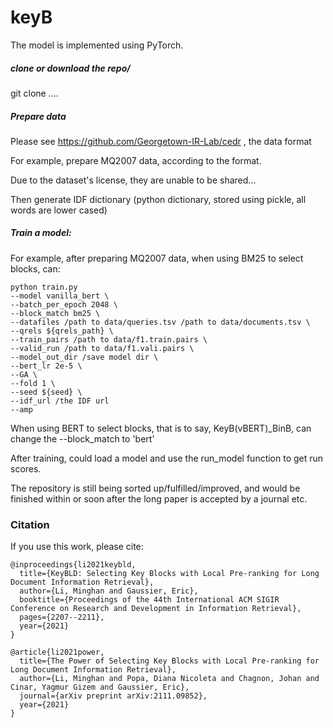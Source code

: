 # keyB

The model is implemented using PyTorch.

##### clone or download the repo/

git clone ....

##### Prepare data

Please see https://github.com/Georgetown-IR-Lab/cedr , the data format

For example, prepare MQ2007 data, according to the format.

Due to the dataset's license, they are unable to be shared...

Then generate IDF dictionary (python dictionary, stored using pickle, all words are lower cased)



##### Train a model:

For example, after preparing MQ2007 data, when using BM25 to select blocks, can:

```shell
python train.py
--model vanilla_bert \
--batch_per_epoch 2048 \
--block_match bm25 \
--datafiles /path to data/queries.tsv /path to data/documents.tsv \
--qrels ${qrels_path} \
--train_pairs /path to data/f1.train.pairs \
--valid_run /path to data/f1.vali.pairs \
--model_out_dir /save model dir \
--bert_lr 2e-5 \
--GA \
--fold 1 \
--seed ${seed} \
--idf_url /the IDF url
--amp
```

When using BERT to select blocks, that is to say, KeyB(vBERT)_BinB, can change the --block_match to 'bert'



After training, could load a model and use the run_model function to get run scores.



The repository is still being sorted up/fulfilled/improved, and would be finished within or soon after the long paper is accepted by a journal etc.

### Citation

If you use this work, please cite:

```
@inproceedings{li2021keybld,
  title={KeyBLD: Selecting Key Blocks with Local Pre-ranking for Long Document Information Retrieval},
  author={Li, Minghan and Gaussier, Eric},
  booktitle={Proceedings of the 44th International ACM SIGIR Conference on Research and Development in Information Retrieval},
  pages={2207--2211},
  year={2021}
}
```

```
@article{li2021power,
  title={The Power of Selecting Key Blocks with Local Pre-ranking for Long Document Information Retrieval},
  author={Li, Minghan and Popa, Diana Nicoleta and Chagnon, Johan and Cinar, Yagmur Gizem and Gaussier, Eric},
  journal={arXiv preprint arXiv:2111.09852},
  year={2021}
}
```



